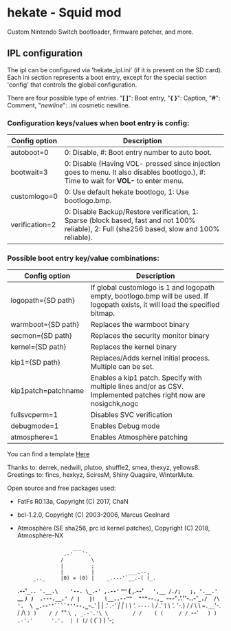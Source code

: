 # hekate - Squid mod



Custom Nintendo Switch bootloader, firmware patcher, and more.


## IPL configuration

The ipl can be configured via 'hekate_ipl.ini' (if it is present on the SD card). Each ini section represents a boot entry, except for the special section 'config' that controls the global configuration.


There are four possible type of entries. "**[ ]**": Boot entry, "**{ }**": Caption, "**#**": Comment, "*newline*": .ini cosmetic newline.


### Configuration keys/values when boot entry is **config**:

| Config option      | Description                                                |
| ------------------ | ---------------------------------------------------------- |
| autoboot=0         | 0: Disable, #: Boot entry number to auto boot.             |
| bootwait=3         | 0: Disable (Having VOL- pressed since injection goes to menu. It also disables bootlogo.), #: Time to wait for **VOL-** to enter menu. |
| customlogo=0       | 0: Use default hekate bootlogo, 1: Use bootlogo.bmp.       |
| verification=2     | 0: Disable Backup/Restore verification, 1: Sparse (block based, fast and not 100% reliable), 2: Full (sha256 based, slow and 100% reliable). |


### Possible boot entry key/value combinations:

| Config option      | Description                                                |
| ------------------ | ---------------------------------------------------------- |
| logopath={SD path} | If global customlogo is 1 and logopath empty, bootlogo.bmp will be used. If logopath exists, it will load the specified bitmap. |
| warmboot={SD path} | Replaces the warmboot binary                               |
| secmon={SD path}   | Replaces the security monitor binary                       |
| kernel={SD path}   | Replaces the kernel binary                                 |
| kip1={SD path}     | Replaces/Adds kernel initial process. Multiple can be set. |
| kip1patch=patchname| Enables a kip1 patch. Specify with multiple lines and/or as CSV. Implemented patches right now are nosigchk,nogc |
| fullsvcperm=1      | Disables SVC verification                                  |
| debugmode=1        | Enables Debug mode                                         |
| atmosphere=1       | Enables Atmosphère patching                                |


You can find a template [Here](./res/hekate_ipl_template.ini)



Thanks to: derrek, nedwill, plutoo, shuffle2, smea, thexyz, yellows8.
Greetings to: fincs, hexkyz, SciresM, Shiny Quagsire, WinterMute.

Open source and free packages used:
 - FatFs R0.13a, Copyright (C) 2017, ChaN
 - bcl-1.2.0, Copyright (C) 2003-2006, Marcus Geelnard
 - Atmosphère (SE sha256, prc id kernel patches), Copyright (C) 2018, Atmosphère-NX

                         ___
                      .-'   `'.
                     /         \
                     |         ;
                     |         |           ___.--,
            _.._     |0) = (0) |    _.---'`__.-( (_.
     __.--'`_.. '.__.\    '--. \_.-' ,.--'`     `""`
    ( ,.--'`   ',__ /./;   ;, '.__.'`    __
    _`) )  .---.__.' / |   |\   \__..--""  """--.,_
   `---' .'.''-._.-'`_./  /\ '.  \ _.--''````'''--._`-.__.'
         | |  .' _.-' |  |  \  \  '.               `----`
          \ \/ .'     \  \   '. '-._)
           \/ /        \  \    `=.__`'-.
           / /\         `) )    / / `"".`\
     , _.-'.'\ \        / /    ( (     / /
      `--'`   ) )    .-'.'      '.'.  | (
             (/`    ( (`          ) )  '-;   
```

